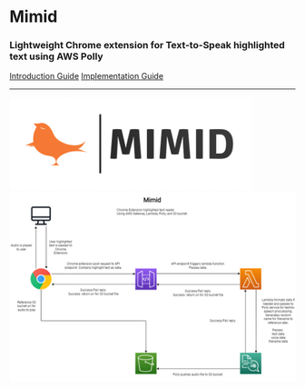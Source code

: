 # Mimid
### Lightweight Chrome extension for Text-to-Speak highlighted text using AWS Polly
[Introduction Guide](https://docs.google.com/document/d/e/2PACX-1vTnRH7frOppSFGIOca9dVXZcZuf04ZgaKpRj5AJCQKcUU59slstCTrysEIKtBil1WOMBh0DrAYJPko1/pub)
[Implementation Guide](https://docs.google.com/document/d/e/2PACX-1vRWc_B9MXpPjsX7za4sXVvW81sM6fVSs4_2jPFfKvM_1jrCbvOaXr6qKOGjf6ruxAGJJF4AWNzVZSX_/pub)
***
![mimid](/chrome-extension/images/mimidLogoOriginal.png)
![architechture](/MimidArchitecture.png)
